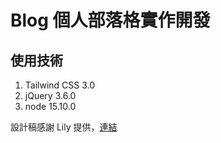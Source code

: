 # Blog 個人部落格實作開發

## 使用技術

1. Tailwind CSS 3.0
2. jQuery 3.6.0
3. node 15.10.0

設計稿感謝 Lily 提供，[連結]('https://xd.adobe.com/view/ff4fcbd4-995a-47cf-b696-c3d6c3d362e4-aa1c/screen/a1183550-bf99-4be4-8ca6-a81f5e63a41f/specs/')
